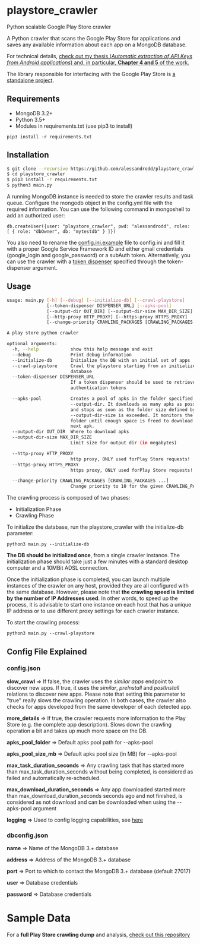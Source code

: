 # playstore_crawler
Python scalable Google Play Store crawler

A Python crawler that scans the Google Play Store for applications and saves any available information about each app on a MongoDB database.

For technical details, [check out my thesis (_Automatic extraction of API Keys from Android applications_) and, in particular, **Chapter 4 and 5** of the work.](https://goo.gl/uryZeA)

The library responsible for interfacing with the Google Play Store is [a standalone project](https://github.com/alessandrodd/googleplay_api).

## Requirements

- MongoDB 3.2+
- Python 3.5+
- Modules in requirements.txt (use pip3 to install)
```
pip3 install -r requirements.txt
```

## Installation

```bash
$ git clone --recursive https://github.com/alessandrodd/playstore_crawler.git
$ cd playstore_crawler
$ pip3 install -r requirements.txt
$ python3 main.py
```

A running MongoDB instance is needed to store the crawler results and task queue. Configure the mongodb object in the config.yml file with the required information.
You can use the following command in mongoshell to add an authorized user:

    db.createUser({user: "playstore_crawler", pwd: "alessandrodd", roles: [ { role: "dbOwner", db: "mytestdb" } ]})

You also need to rename the [config.ini.example](googleplay_api/googleplay_api/config.example.ini) file to config.ini and fill it with a proper Google Service Framework ID and either gmail credentials (google_login and google_password) or a subAuth token.
Alternatively, you can use the crawler with a [token dispenser](https://github.com/yeriomin/token-dispenser) specified through the token-dispenser argument.

## Usage

```bash
usage: main.py [-h] [--debug] [--initialize-db] [--crawl-playstore]
               [--token-dispenser DISPENSER_URL] [--apks-pool]
               [--output-dir OUT_DIR] [--output-dir-size MAX_DIR_SIZE]
               [--http-proxy HTTP_PROXY] [--https-proxy HTTPS_PROXY]
               [--change-priority CRAWLING_PACKAGES [CRAWLING_PACKAGES ...]]

A play store python crawler

optional arguments:
  -h, --help            show this help message and exit
  --debug               Print debug information
  --initialize-db       Initialize the DB with an initial set of apps
  --crawl-playstore     Crawl the playstore starting from an initialized
                        database
  --token-dispenser DISPENSER_URL
                        If a token dispenser should be used to retrieve
                        authentication tokens

  --apks-pool           Creates a pool of apks in the folder specified by
                        --output-dir. It downloads as many apks as possible
                        and stops as soon as the folder size defined by
                        --output-dir-size is exceeded. It monitors the output
                        folder until enough space is freed to download the
                        next apk.
  --output-dir OUT_DIR  Where to download apks
  --output-dir-size MAX_DIR_SIZE
                        Limit size for output dir (in megabytes)

  --http-proxy HTTP_PROXY
                        http proxy, ONLY used forPlay Store requests!
  --https-proxy HTTPS_PROXY
                        https proxy, ONLY used forPlay Store requests!

  --change-priority CRAWLING_PACKAGES [CRAWLING_PACKAGES ...]
                        Change priority to 10 for the given CRAWLING_PACKAGES
```


The crawling process is composed of two phases:
- Initialization Phase
- Crawling Phase

To initialize the database, run the playstore_crawler with the initialize-db parameter:

    python3 main.py --initialize-db

**The DB should be initialized once**, from a single crawler instance.
The initialization phase should take just a few minutes with a standard desktop computer and a 10MBit ADSL connection.

Once the initialization phase is completed, you can launch multiple instances of the crawler on any host, provided they are all configured with the same database.
However, please note that **the crawling speed is limited by the number of IP Addresses used**. In other words, to speed up the process, it is advisable to start one instance on each host that has a unique IP address or to use different proxy settings for each crawler instance.

To start the crawling process:

    python3 main.py --crawl-playstore

## Config File Explained
### config.json

**slow_crawl** => If false, the crawler uses the _similar apps_ endpoint to discover new apps. If true, it uses the _similar_, _preInstall_ and _postInstall_ relations to discover new apps. Please note that setting this parameter to "true" really slows the crawling operation. In both cases, the crawler also checks for apps developed from the same developer of each detected app.

**more_details** => If true, the crawler requests more information to the Play Store (e.g. the complete app description). Slows down the crawling operation a bit and takes up much more space on the DB.

**apks_pool_folder** => Default apks pool path for --apks-pool

**apks_pool_size_mb** => Default apks pool size (in MB) for --apks-pool

**max_task_duration_seconds** => Any crawling task that has started more than max_task_duration_seconds without being completed, is considered as failed and automatically re-scheduled.

**max_download_duration_seconds** => Any app downloaded started more than max_download_duration_seconds seconds ago and not finished, is considered as not download and can be downloaded when using the --apks-pool argument

**logging** => Used to config logging capabilities, see [here](https://docs.python.org/3/howto/logging.html)


### dbconfig.json

**name** => Name of the MongoDB 3.+ database

**address** => Address of the MongoDB 3.+ database

**port** => Port to which to contact the MongoDB 3.+ database (default 27017)

**user** => Database credentials

**password** => Database credentials

# Sample Data

For a **full Play Store crawling dump** and analysis, [check out this repository](https://github.com/alessandrodd/playstore_graph_analysis)
